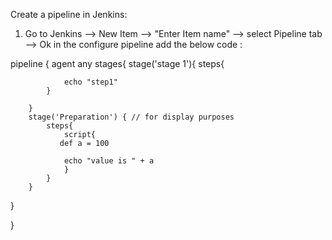 Create a pipeline in Jenkins:
1. Go to Jenkins --> New Item --> "Enter Item name" --> select Pipeline tab --> Ok
in the configure pipeline add the below code :

pipeline {
    agent any
    stages{
        stage('stage 1'){
            steps{
                
                echo "step1"
            }
          
        }
        stage('Preparation') { // for display purposes
            steps{
                script{
               def a = 100

                echo "value is " + a
                }
            }
        }
   }
  
}

